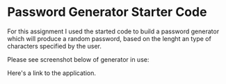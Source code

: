 # Password Generator Starter Code


For this assignment I used the started code to build a password generator which will produce a random password, 
based on the lenght an type of characters specified by the user.

Please see screenshot below of generator in use:


Here's a link to the application.

